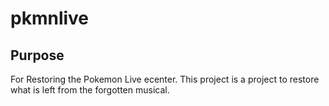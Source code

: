 # pkmnlive
## Purpose ##
For Restoring the Pokemon Live ecenter. This project is a project to restore what is left from the forgotten musical.
